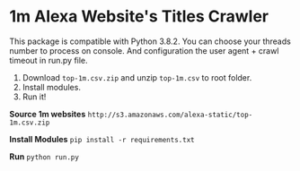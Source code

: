 # 1m Alexa Website's Titles Crawler

This package is compatible with Python 3.8.2. You can choose your threads number to process on console. And configuration the user agent + crawl timeout in run.py file.

1. Download `top-1m.csv.zip` and unzip `top-1m.csv` to root folder.
2. Install modules.
3. Run it!

**Source 1m websites**
`http://s3.amazonaws.com/alexa-static/top-1m.csv.zip`

**Install Modules**
`pip install -r requirements.txt`

**Run**
`python run.py`
